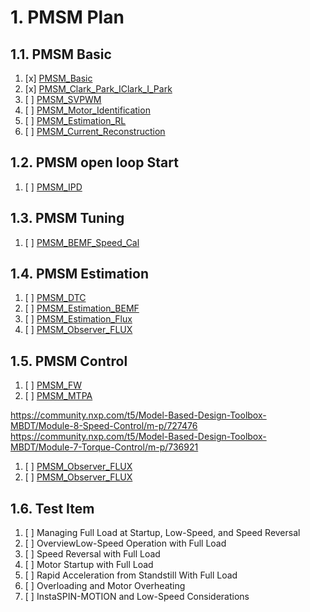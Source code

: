 #  1. PMSM Plan

## 1.1. PMSM Basic

1. [x] [PMSM_Basic](./PMSM_Basic.ipynb) 
2. [x] [PMSM_Clark_Park_IClark_I_Park](./PMSM_Clark_Park_IClark_I_Park.ipynb) 
3. [ ] [PMSM_SVPWM](./PMSM_SVPWM.ipynb) 
4. [ ] [PMSM_Motor_Identification](./PMSM_Motor_Identification.ipynb) 
5. [ ] [PMSM_Estimation_RL](./PMSM_Estimation_RL.ipynb) 
6. [ ] [PMSM_Current_Reconstruction](./PMSM_Current_Reconstruction.ipynb) 
## 1.2. PMSM open loop Start  
1. [ ] [PMSM_IPD](./PMSM_IPD.ipynb) 

## 1.3. PMSM Tuning  
1. [ ] [PMSM_BEMF_Speed_Cal](./PMSM_BEMF_Speed_Cal.ipynb) 

## 1.4. PMSM Estimation  
1. [ ] [PMSM_DTC](./PMSM_DTC.ipynb) 
2. [ ] [PMSM_Estimation_BEMF](./PMSM_Estimation_BEMF.ipynb) 
3. [ ] [PMSM_Estimation_Flux](./PMSM_Estimation_Flux.ipynb) 
4. [ ] [PMSM_Observer_FLUX](./PMSM_Observer_FLUX.ipynb) 
## 1.5. PMSM Control  
1. [ ] [PMSM_FW](./PMSM_FW.ipynb) 
2. [ ] [PMSM_MTPA](./PMSM_MTPA.ipynb)

https://community.nxp.com/t5/Model-Based-Design-Toolbox-MBDT/Module-8-Speed-Control/m-p/727476
https://community.nxp.com/t5/Model-Based-Design-Toolbox-MBDT/Module-7-Torque-Control/m-p/736921
1. [ ] [PMSM_Observer_FLUX](./PMSM_Observer_FLUX.ipynb)
2. [ ] [PMSM_Observer_FLUX](./PMSM_Observer_FLUX.ipynb)


## 1.6. Test Item    
1. [ ] Managing Full Load at Startup, Low-Speed, and Speed Reversal
2. [ ] OverviewLow-Speed Operation with Full Load
3. [ ] Speed Reversal with Full Load
4. [ ] Motor Startup with Full Load
5. [ ] Rapid Acceleration from Standstill With Full Load
6. [ ] Overloading and Motor Overheating
7. [ ] InstaSPIN-MOTION and Low-Speed Considerations
